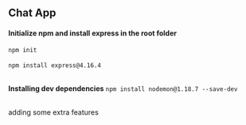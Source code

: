 ## Chat App

#### Initialize npm and install express in the root folder

`npm init` </br></br>
`npm install express@4.16.4` </br></br>

**Installing dev dependencies**
`npm install nodemon@1.18.7 --save-dev`  </br></br>


adding some extra features